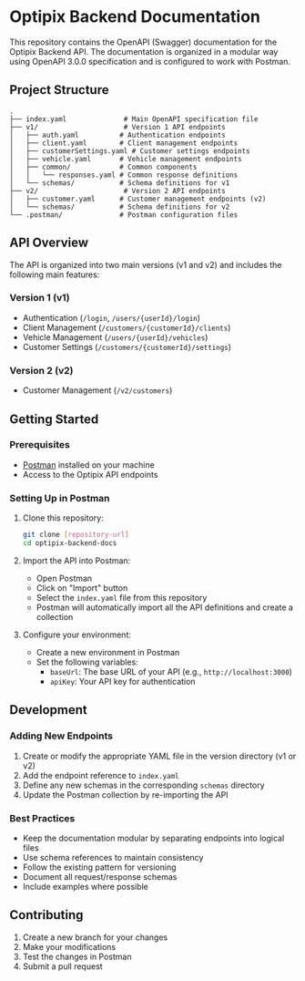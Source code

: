 # Optipix Backend Documentation

This repository contains the OpenAPI (Swagger) documentation for the Optipix Backend API. The documentation is organized in a modular way using OpenAPI 3.0.0 specification and is configured to work with Postman.

## Project Structure

```
.
├── index.yaml              # Main OpenAPI specification file
├── v1/                     # Version 1 API endpoints
│   ├── auth.yaml          # Authentication endpoints
│   ├── client.yaml        # Client management endpoints
│   ├── customerSettings.yaml # Customer settings endpoints
│   ├── vehicle.yaml       # Vehicle management endpoints
│   ├── common/            # Common components
│   │   └── responses.yaml # Common response definitions
│   └── schemas/           # Schema definitions for v1
├── v2/                     # Version 2 API endpoints
│   ├── customer.yaml      # Customer management endpoints (v2)
│   └── schemas/           # Schema definitions for v2
└── .postman/              # Postman configuration files
```

## API Overview

The API is organized into two main versions (v1 and v2) and includes the following main features:

### Version 1 (v1)
- Authentication (`/login`, `/users/{userId}/login`)
- Client Management (`/customers/{customerId}/clients`)
- Vehicle Management (`/users/{userId}/vehicles`)
- Customer Settings (`/customers/{customerId}/settings`)

### Version 2 (v2)
- Customer Management (`/v2/customers`)

## Getting Started

### Prerequisites
- [Postman](https://www.postman.com/downloads/) installed on your machine
- Access to the Optipix API endpoints

### Setting Up in Postman

1. Clone this repository:
   ```bash
   git clone [repository-url]
   cd optipix-backend-docs
   ```

2. Import the API into Postman:
   - Open Postman
   - Click on "Import" button
   - Select the `index.yaml` file from this repository
   - Postman will automatically import all the API definitions and create a collection

3. Configure your environment:
   - Create a new environment in Postman
   - Set the following variables:
     - `baseUrl`: The base URL of your API (e.g., `http://localhost:3000`)
     - `apiKey`: Your API key for authentication

## Development

### Adding New Endpoints

1. Create or modify the appropriate YAML file in the version directory (v1 or v2)
2. Add the endpoint reference to `index.yaml`
3. Define any new schemas in the corresponding `schemas` directory
4. Update the Postman collection by re-importing the API

### Best Practices

- Keep the documentation modular by separating endpoints into logical files
- Use schema references to maintain consistency
- Follow the existing pattern for versioning
- Document all request/response schemas
- Include examples where possible

## Contributing

1. Create a new branch for your changes
2. Make your modifications
3. Test the changes in Postman
4. Submit a pull request

